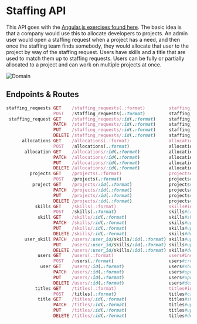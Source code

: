 # Staffing API

This API goes with the [Angular.js exercises found here](https://github.com/ga-wdi-boston/wdi_7_js_angular). The basic idea is that a company would use this to allocate developers to projects. An admin user would open a staffing request when a project has a need, and then once the staffing team finds somebody, they would allocate that user to the project by way of the staffing request. Users have skills and a title that are used to match them up to staffing requests. Users can be fully or partially allocated to a project and can work on multiple projects at once.

![Domain](docs/domain.png)

## Endpoints & Routes

```ruby
staffing_requests GET    /staffing_requests(.:format)         staffing_requests#index
                  POST   /staffing_requests(.:format)         staffing_requests#create
 staffing_request GET    /staffing_requests/:id(.:format)     staffing_requests#show
                  PATCH  /staffing_requests/:id(.:format)     staffing_requests#update
                  PUT    /staffing_requests/:id(.:format)     staffing_requests#update
                  DELETE /staffing_requests/:id(.:format)     staffing_requests#destroy
      allocations GET    /allocations(.:format)               allocations#index
                  POST   /allocations(.:format)               allocations#create
       allocation GET    /allocations/:id(.:format)           allocations#show
                  PATCH  /allocations/:id(.:format)           allocations#update
                  PUT    /allocations/:id(.:format)           allocations#update
                  DELETE /allocations/:id(.:format)           allocations#destroy
         projects GET    /projects(.:format)                  projects#index
                  POST   /projects(.:format)                  projects#create
          project GET    /projects/:id(.:format)              projects#show
                  PATCH  /projects/:id(.:format)              projects#update
                  PUT    /projects/:id(.:format)              projects#update
                  DELETE /projects/:id(.:format)              projects#destroy
           skills GET    /skills(.:format)                    skills#index
                  POST   /skills(.:format)                    skills#create
            skill GET    /skills/:id(.:format)                skills#show
                  PATCH  /skills/:id(.:format)                skills#update
                  PUT    /skills/:id(.:format)                skills#update
                  DELETE /skills/:id(.:format)                skills#destroy
       user_skill PATCH  /users/:user_id/skills/:id(.:format) skills#update
                  PUT    /users/:user_id/skills/:id(.:format) skills#update
                  DELETE /users/:user_id/skills/:id(.:format) skills#destroy
            users GET    /users(.:format)                     users#index
                  POST   /users(.:format)                     users#create
             user GET    /users/:id(.:format)                 users#show
                  PATCH  /users/:id(.:format)                 users#update
                  PUT    /users/:id(.:format)                 users#update
                  DELETE /users/:id(.:format)                 users#destroy
           titles GET    /titles(.:format)                    titles#index
                  POST   /titles(.:format)                    titles#create
            title GET    /titles/:id(.:format)                titles#show
                  PATCH  /titles/:id(.:format)                titles#update
                  PUT    /titles/:id(.:format)                titles#update
                  DELETE /titles/:id(.:format)                titles#destroy
```
